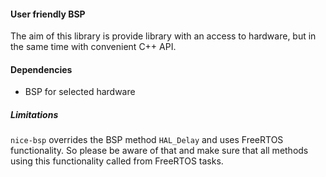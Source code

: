 #### User friendly BSP

The aim of this library is provide library with an access to hardware,
but in the same time with convenient C++ API.

#### Dependencies

- BSP for selected hardware

##### Limitations

`nice-bsp` overrides the BSP method `HAL_Delay` and uses FreeRTOS functionality. So please be aware of that and make sure that all methods
using this functionality called from FreeRTOS tasks.
